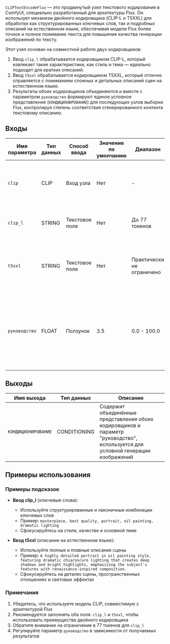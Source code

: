 `CLIPTextEncodeFlux` — это продвинутый узел текстового кодирования в ComfyUI, специально разработанный для архитектуры Flux. Он использует механизм двойного кодировщика (CLIP-L и T5XXL) для обработки как структурированных ключевых слов, так и подробных описаний на естественном языке, обеспечивая модели Flux более точное и полное понимание текста для повышения качества генерации изображений по тексту.

Этот узел основан на совместной работе двух кодировщиков:

1. Ввод `clip_l` обрабатывается кодировщиком CLIP-L, который извлекает такие характеристики, как стиль и тема — идеально подходит для кратких описаний.
2. Ввод `t5xxl` обрабатывается кодировщиком T5XXL, который отлично справляется с пониманием сложных и детальных описаний сцен на естественном языке.
3. Результаты обоих кодировщиков объединяются и вместе с параметром `руководство` формируют единое условное представление (`КОНДИЦИОНИРОВАНИЕ`) для последующих узлов выборки Flux, контролируя степень соответствия сгенерированного контента текстовому описанию.

## Входы

| Имя параметра | Тип данных | Способ ввода | Значение по умолчанию | Диапазон | Описание |
|--------------|-----------|--------------|----------------------|----------|----------|
| `clip`       | CLIP      | Вход узла    | Нет                  | -        | Должна быть модель CLIP, поддерживающая архитектуру Flux, включающая кодировщики CLIP-L и T5XXL |
| `clip_l`     | STRING    | Текстовое поле| Нет                  | До 77 токенов | Подходит для кратких описаний ключевых слов, таких как стиль или тема |
| `t5xxl`      | STRING    | Текстовое поле| Нет                  | Практически не ограничено | Подходит для подробных описаний на естественном языке, выражающих сложные сцены и детали |
| `руководство`| FLOAT     | Ползунок     | 3.5                  | 0.0 - 100.0 | Контролирует влияние текстовых условий на процесс генерации; более высокие значения означают более строгое соответствие тексту |

## Выходы

| Имя выхода         | Тип данных     | Описание |
|-------------------|---------------|----------|
| `КОНДИЦИОНИРОВАНИЕ` | CONDITIONING | Содержит объединённые представления обоих кодировщиков и параметр "руководство", используется для условной генерации изображений |

## Примеры использования

### Примеры подсказок

- **Ввод clip_l** (ключевые слова):
  - Используйте структурированные и лаконичные комбинации ключевых слов
  - Пример: `masterpiece, best quality, portrait, oil painting, dramatic lighting`
  - Сфокусируйтесь на стиле, качестве и основной теме

- **Ввод t5xxl** (описание на естественном языке):
  - Используйте полные и плавные описания сцены
  - Пример: `A highly detailed portrait in oil painting style, featuring dramatic chiaroscuro lighting that creates deep shadows and bright highlights, emphasizing the subject's features with renaissance-inspired composition.`
  - Сфокусируйтесь на деталях сцены, пространственных отношениях и световых эффектах

### Примечания

1. Убедитесь, что используете модель CLIP, совместимую с архитектурой Flux
2. Рекомендуется заполнять оба поля: `clip_l` и `t5xxl`, чтобы использовать преимущества двойного кодировщика
3. Обратите внимание на ограничение в 77 токенов для `clip_l`
4. Регулируйте параметр `руководство` в зависимости от получаемых результатов
